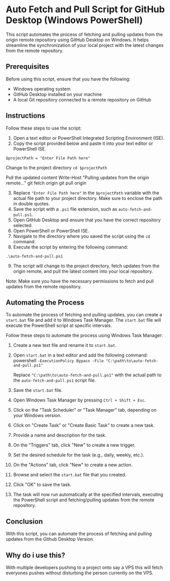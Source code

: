# Auto Fetch and Pull Script for GitHub Desktop (Windows PowerShell)

This script automates the process of fetching and pulling updates from the origin remote repository using GitHub Desktop on Windows. It helps streamline the synchronization of your local project with the latest changes from the remote repository.

## Prerequisites

Before using this script, ensure that you have the following:

- Windows operating system
- GitHub Desktop installed on your machine
- A local Git repository connected to a remote repository on GitHub

## Instructions

Follow these steps to use the script:

1. Open a text editor or PowerShell Integrated Scripting Environment (ISE).
2. Copy the script provided below and paste it into your text editor or PowerShell ISE.

`$projectPath = "Enter File Path here"`

Change to the project directory
`cd $projectPath`

Pull the updated content
Write-Host "Pulling updates from the origin remote..."
git fetch origin
git pull origin



3. Replace `"Enter File Path here"` in the `$projectPath` variable with the actual file path to your project directory. Make sure to enclose the path in double quotes.
4. Save the script with a `.ps1` file extension, such as `auto-fetch-and-pull.ps1`.
5. Open GitHub Desktop and ensure that you have the correct repository selected.
6. Open PowerShell or PowerShell ISE.
7. Navigate to the directory where you saved the script using the `cd` command.
8. Execute the script by entering the following command:

`.\auto-fetch-and-pull.ps1`



9. The script will change to the project directory, fetch updates from the origin remote, and pull the latest content into your local repository.

Note: Make sure you have the necessary permissions to fetch and pull updates from the remote repository.

## Automating the Process

To automate the process of fetching and pulling updates, you can create a `start.bat` file and add it to Windows Task Manager. The `start.bat` file will execute the PowerShell script at specific intervals.

Follow these steps to automate the process using Windows Task Manager:

1. Create a new text file and rename it to `start.bat`.
2. Open `start.bat` in a text editor and add the following command:
powershell `-ExecutionPolicy Bypass -File "C:\path\to\auto-fetch-and-pull.ps1"`

   Replace `"C:\path\to\auto-fetch-and-pull.ps1"` with the actual path to the `auto-fetch-and-pull.ps1` script file.
   
3. Save the `start.bat` file.
4. Open Windows Task Manager by pressing `Ctrl + Shift + Esc`.
5. Click on the "Task Scheduler" or "Task Manager" tab, depending on your Windows version.
6. Click on "Create Task" or "Create Basic Task" to create a new task.
7. Provide a name and description for the task.
8. On the "Triggers" tab, click "New" to create a new trigger.
9. Set the desired schedule for the task (e.g., daily, weekly, etc.).
10. On the "Actions" tab, click "New" to create a new action.
11. Browse and select the `start.bat` file that you created.
12. Click "OK" to save the task.
13. The task will now run automatically at the specified intervals, executing the PowerShell script and fetching/pulling updates from the remote repository.

## Conclusion

With this script, you can automate the process of fetching and pulling updates from the Github Desktop Version. 

## Why do i use this?

With multiple developers pushing to a project onto say a VPS this will fetch everyones pushes without disturbing the person currently on the VPS.

